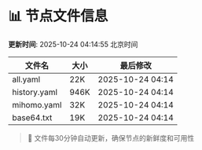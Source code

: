 # 📊 节点文件信息

**更新时间**: 2025-10-24 04:14:55 北京时间

| 文件名 | 大小 | 最后修改 |
|--------|------|----------|
| all.yaml | 22K | 2025-10-24 04:14 |
| history.yaml | 946K | 2025-10-24 04:14 |
| mihomo.yaml | 32K | 2025-10-24 04:14 |
| base64.txt | 19K | 2025-10-24 04:14 |

> 🔄 文件每30分钟自动更新，确保节点的新鲜度和可用性
